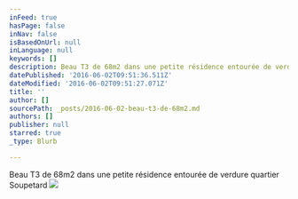 ```yaml
---
inFeed: true
hasPage: false
inNav: false
isBasedOnUrl: null
inLanguage: null
keywords: []
description: Beau T3 de 68m2 dans une petite résidence entourée de verdure quartier Soupetard
datePublished: '2016-06-02T09:51:36.511Z'
dateModified: '2016-06-02T09:51:27.071Z'
title: ''
author: []
sourcePath: _posts/2016-06-02-beau-t3-de-68m2.md
authors: []
publisher: null
starred: true
_type: Blurb

---
```

Beau T3 de 68m2 dans une petite résidence entourée de verdure quartier Soupetard
![](https://the-grid-user-content.s3-us-west-2.amazonaws.com/ccae22c2-05b1-4c1d-b9f4-d7e5bc85c4fc.jpg)